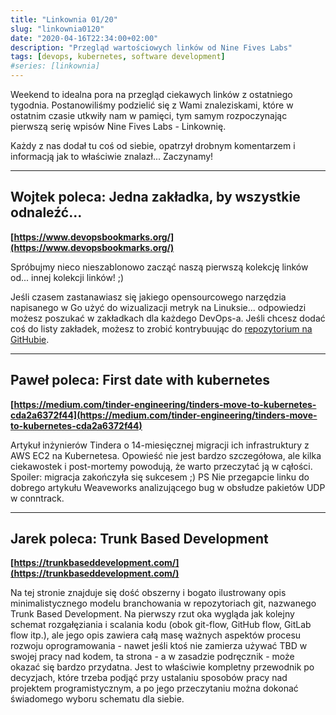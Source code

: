 ```yaml
---
title: "Linkownia 01/20"
slug: "linkownia0120"
date: "2020-04-16T22:34:00+02:00"
description: "Przegląd wartościowych linków od Nine Fives Labs"
tags: [devops, kubernetes, software development]
#series: [linkownia]
---
```


Weekend to idealna pora na przegląd ciekawych linków z ostatniego tygodnia. Postanowiliśmy podzielić się z Wami znaleziskami, które w ostatnim czasie utkwiły nam w pamięci, tym samym rozpoczynając pierwszą serię wpisów Nine Fives Labs - Linkownię. 

Każdy z nas dodał tu coś od siebie, opatrzył drobnym komentarzem i informacją jak to właściwie znalazł... Zaczynamy!

---

## Wojtek poleca: Jedna zakładka, by wszystkie odnaleźć...

**[https://www.devopsbookmarks.org/](https://www.devopsbookmarks.org/)**

Spróbujmy nieco nieszablonowo zacząć naszą pierwszą kolekcję linków od... innej kolekcji linków! ;) 

Jeśli czasem zastanawiasz się jakiego opensourcowego narzędzia napisanego w Go użyć do wizualizacji metryk na Linuksie... odpowiedzi możesz poszukać w zakładkach dla każdego DevOps-a. Jeśli chcesz dodać coś do listy zakładek, możesz to zrobić kontrybuując do [repozytorium na GitHubie](https://github.com/zigsphere/devopsbookmarks.org/).

---

## Paweł poleca: First date with kubernetes

**[https://medium.com/tinder-engineering/tinders-move-to-kubernetes-cda2a6372f44](https://medium.com/tinder-engineering/tinders-move-to-kubernetes-cda2a6372f44)**

Artykuł inżynierów Tindera o 14-miesięcznej migracji ich infrastruktury z AWS EC2 na Kubernetesa. Opowieść nie jest bardzo szczegółowa, ale kilka ciekawostek i post-mortemy powodują, że warto przeczytać ją w cąłości. Spoiler: migracja zakończyła się sukcesem ;) PS Nie przegapcie linku do dobrego artykułu Weaveworks analizującego bug w obsłudze pakietów UDP w conntrack.

---

## Jarek poleca: Trunk Based Development

**[https://trunkbaseddevelopment.com/](https://trunkbaseddevelopment.com/)**

Na tej stronie znajduje się dość obszerny i bogato ilustrowany opis minimalistycznego modelu branchowania w repozytoriach git, nazwanego Trunk Based Development. Na pierwszy rzut oka wygląda jak kolejny schemat rozgałęziania i scalania kodu (obok git-flow, GitHub flow, GitLab flow itp.), ale jego opis zawiera całą masę ważnych aspektów procesu rozwoju oprogramowania - nawet jeśli ktoś nie zamierza używać TBD w swojej pracy nad kodem, ta strona - a w zasadzie podręcznik - może okazać się bardzo przydatna. Jest to właściwie kompletny przewodnik po decyzjach, które trzeba podjąć przy ustalaniu sposobów pracy nad projektem programistycznym, a po jego przeczytaniu można dokonać świadomego wyboru schematu dla siebie.